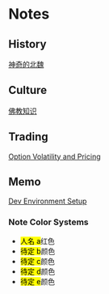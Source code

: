 <!---
banner: assets/banner_1280.jpg
--->

# Notes

## History

[神奇的北魏](history/神奇的北魏/note.md)

## Culture

[佛教知识](culture/佛教知识/note.md)

## Trading

[Option Volatility and Pricing](trading/option_volatility_and_pricing/note.md)

## Memo

[Dev Environment Setup](memo//devenv/note.md)


### Note Color Systems
* <mark name>人名 a</mark>红色
* <mark b>待定 b</mark>颜色
* <mark c>待定 c</mark>颜色
* <mark d>待定 d</mark>颜色
* <mark e>待定 e</mark>颜色


